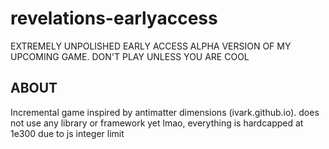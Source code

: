 # revelations-earlyaccess
EXTREMELY UNPOLISHED EARLY ACCESS ALPHA VERSION OF MY UPCOMING GAME. DON'T PLAY UNLESS YOU ARE COOL

## ABOUT
Incremental game inspired by antimatter dimensions (ivark.github.io). does not use any library or framework yet lmao, everything is hardcapped at 1e300 due to js integer limit
